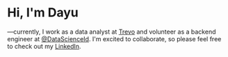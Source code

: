 # Hi, I'm Dayu

—currently, I work as a data analyst at [Trevo](https://trevo.id/) and volunteer as a backend engineer at [@DataScienceId](https://github.com/datascienceid). I'm excited to collaborate, so please feel free to check out my [LinkedIn](https://www.linkedin.com/in/afifawd/).

